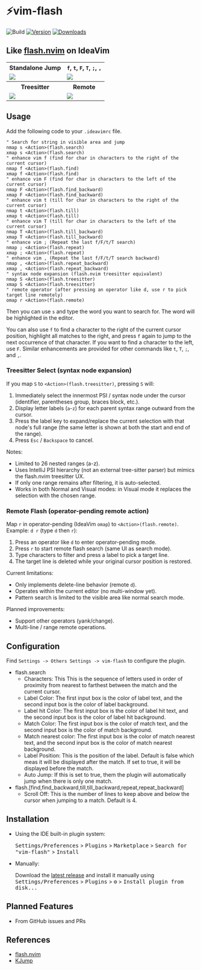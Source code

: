 # ⚡vim-flash

![Build](https://github.com/yelog/vim-flash/workflows/Build/badge.svg)
[![Version](https://img.shields.io/jetbrains/plugin/v/25101-vim-flash)](https://plugins.jetbrains.com/plugin/25101-vim-flash)
[![Downloads](https://img.shields.io/jetbrains/plugin/d/25101-vim-flash)](https://plugins.jetbrains.com/plugin/25101-vim-flash)

<h2>Like <a href="https://github.com/folke/flash.nvim">flash.nvim</a> on IdeaVim</h2>

<table>
  <tr>
    <th>Standalone Jump</th>
    <th><code>f</code>, <code>t</code>, <code>F</code>, <code>T</code>, <code>;</code>, <code>,</code></th>
  </tr>
  <tr>
    <td>
      <img src="https://github.com/user-attachments/assets/3e8b950b-9348-41d8-898f-0428968f3a8c" />
    </td>
    <td>
      <img src="https://github.com/user-attachments/assets/429a9f39-c508-4dee-bc26-d97d27bf7a64" />
    </td>
  </tr>
  <tr>
    <th>Treesitter</th>
    <th>Remote</th>
  </tr>
  <tr>
    <td>
      <img src="https://github.com/user-attachments/assets/6dc11590-f426-403c-886f-e2cc15c7f5b1" />
    </td>
    <td>
      <img src="https://github.com/user-attachments/assets/d4381acf-3f0e-4660-b91a-738bf06c842d" />
    </td>
  </tr>
</table>

## Usage

Add the following code to your `.ideavimrc` file.

```vim
" Search for string in visible area and jump
nmap s <Action>(flash.search)
xmap s <Action>(flash.search)
" enhance vim f (find for char in characters to the right of the current cursor)
nmap f <Action>(flash.find)
xmap f <Action>(flash.find)
" enhance vim F (find for char in characters to the left of the current cursor)
nmap F <Action>(flash.find_backward)
xmap F <Action>(flash.find_backward)
" enhance vim t (till for char in characters to the right of the current cursor)
nmap t <Action>(flash.till)
xmap t <Action>(flash.till)
" enhance vim T (till for char in characters to the left of the current cursor)
nmap T <Action>(flash.till_backward)
xmap T <Action>(flash.till_backward)
" enhance vim ; (Repeat the last f/F/t/T search)
nmap ; <Action>(flash.repeat)
xmap ; <Action>(flash.repeat)
" enhance vim , (Repeat the last f/F/t/T search backward)
nmap , <Action>(flash.repeat_backward)
xmap , <Action>(flash.repeat_backward)
" syntax node expansion (flash.nvim treesitter equivalent)
nmap S <Action>(flash.treesitter)
xmap S <Action>(flash.treesitter)
" remote operator (after pressing an operator like d, use r to pick target line remotely)
omap r <Action>(flash.remote)
```

Then you can use `s` and type the word you want to search for. The word will be highlighted in the editor.

You can also use `f` to find a character to the right of the current cursor position, highlight all matches to the right, and press `f` again to jump to the next occurrence of that character. If you want to find a character to the left, use `F`. Similar enhancements are provided for other commands like `t`, `T`, `;`, and `,`.

### Treesitter Select (syntax node expansion)
If you map `S` to `<Action>(flash.treesitter)`, pressing `S` will:
1. Immediately select the innermost PSI / syntax node under the cursor (identifier, parentheses group, braces block, etc.).
2. Display letter labels (`a`-`z`) for each parent syntax range outward from the cursor.
3. Press the label key to expand/replace the current selection with that node's full range (the same letter is shown at both the start and end of the range).
4. Press `Esc` / `Backspace` to cancel.

Notes:
- Limited to 26 nested ranges (a-z).
- Uses IntelliJ PSI hierarchy (not an external tree-sitter parser) but mimics the flash.nvim treesitter UX.
- If only one range remains after filtering, it is auto-selected.
- Works in both Normal and Visual modes: in Visual mode it replaces the selection with the chosen range.

### Remote Flash (operator-pending remote action)
Map `r` in operator-pending (IdeaVim `omap`) to `<Action>(flash.remote)`. Example: `d r` (type `d` then `r`):
1. Press an operator like `d` to enter operator-pending mode.
2. Press `r` to start remote flash search (same UI as search mode).
3. Type characters to filter and press a label to pick a target line.
4. The target line is deleted while your original cursor position is restored.

Current limitations:
- Only implements delete-line behavior (remote `d`).
- Operates within the current editor (no multi-window yet).
- Pattern search is limited to the visible area like normal search mode.

Planned improvements:
- Support other operators (yank/change).
- Multi-line / range remote operations.


## Configuration
Find `Settings -> Others Settings -> vim-flash` to configure the plugin.

- flash.search
    * Characters: This This is the sequence of letters used in order of proximity from nearest to farthest between the match and the current cursor.
    * Label Color: The first input box is the color of label text, and the second input box is the color of label background.
    * Label hit Color: The first input box is the color of label hit text, and the second input box is the color of label hit background.
    * Match Color: The first input box is the color of match text, and the second input box is the color of match background.
    * Match nearest color: The first input box is the color of match nearest text, and the second input box is the color of match nearest background.
    * Label Position: This is the position of the label. Default is false which meas it will be displayed after the match. If set to true, it will be displayed before the match.
    * Auto Jump: If this is set to true, them the plugin will automatically jump when there is only one match.
- flash.[find,find_backward,till,till_backward,repeat,repeat_backward]
    * Scroll Off: This is the number of lines to keep above and below the cursor when jumping to a match. Default is 4.


## Installation

- Using the IDE built-in plugin system:

  <kbd>Settings/Preferences</kbd> > <kbd>Plugins</kbd> > <kbd>Marketplace</kbd> > <kbd>Search for "vim-flash"</kbd> >
  <kbd>Install</kbd>

- Manually:

  Download the [latest release](https://github.com/yelog/vim-flash/releases/latest) and install it manually using
  <kbd>Settings/Preferences</kbd> > <kbd>Plugins</kbd> > <kbd>⚙️</kbd> > <kbd>Install plugin from disk...</kbd>

## Planned Features

- From GitHub issues and PRs

## References

- [flash.nvim](https://github.com/folke/flash.nvim)
- [KJump](https://github.com/a690700752/KJump)
